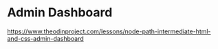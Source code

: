 # Admin Dashboard

https://www.theodinproject.com/lessons/node-path-intermediate-html-and-css-admin-dashboard
